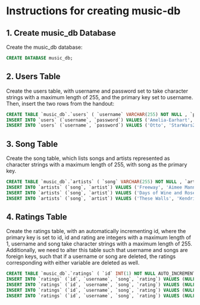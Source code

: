 # Instructions for creating music-db

## 1. Create music_db Database

Create the music_db database:

```sql
CREATE DATABASE music_db;
```

## 2. Users Table

Create the users table, with username and password set to take character strings with a maximum length of 255, and the primary key set to username. Then, insert the two rows from the handout:

```sql
CREATE TABLE `music_db`.`users` ( `username` VARCHAR(255) NOT NULL , `password` VARCHAR(255) NOT NULL , PRIMARY KEY (`username`)) ENGINE = InnoDB;
INSERT INTO `users` (`username`, `password`) VALUES ('Amelia-Earhart', 'Youaom139&yu7');
INSERT INTO `users` (`username`, `password`) VALUES ('Otto', 'StarWars2*');
```

## 3. Song Table

Create the song table, which lists songs and artists represented as character strings with a maximum length of 255, with song as the primary key.

```sql
CREATE TABLE `music_db`.`artists` ( `song` VARCHAR(255) NOT NULL , `artist` VARCHAR(255) NOT NULL , PRIMARY KEY (`song`)) ENGINE = InnoDB;
INSERT INTO `artists` (`song`, `artist`) VALUES ('Freeway', 'Aimee Mann');
INSERT INTO `artists` (`song`, `artist`) VALUES ('Days of Wine and Roses', 'Bill Evans');
INSERT INTO `artists` (`song`, `artist`) VALUES ('These Walls', 'Kendrick Lamar');
```

## 4. Ratings Table

Create the ratings table, with an automatically incrementing id, where the primary key is set to id, id and rating are integers with a maximum length of 1, username and song take character strings with a maximum length of 255. Additionally, we need to alter this table such that username and songs are foreign keys, such that if a username or song are deleted, the ratings corresponding with either variable are deleted as well.

```sql
CREATE TABLE `music_db`.`ratings` ( `id` INT(1) NOT NULL AUTO_INCREMENT , `username` VARCHAR(255) NOT NULL , `song` VARCHAR(255) NOT NULL , `rating` INT(1) NOT NULL , PRIMARY KEY (`id`), FOREIGN KEY (`username`) REFERENCES `music_db`.`users` (`username`) ON DELETE CASCADE, FOREIGN KEY (`song`) REFERENCES `music_db`.`artists` (`song`) ON DELETE CASCADE) ENGINE = InnoDB;
INSERT INTO `ratings` (`id`, `username`, `song`, `rating`) VALUES (NULL, 'Amelia-Earhart', 'Freeway', '3');
INSERT INTO `ratings` (`id`, `username`, `song`, `rating`) VALUES (NULL, 'Amelia-Earhart', 'Days of Wine and Roses', '4');
INSERT INTO `ratings` (`id`, `username`, `song`, `rating`) VALUES (NULL, 'Otto', 'Days of Wine and Roses', '5');
INSERT INTO `ratings` (`id`, `username`, `song`, `rating`) VALUES (NULL, 'Amelia-Earhart', 'These Walls', '4');
```